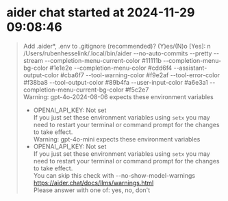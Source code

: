
# aider chat started at 2024-11-29 09:08:46

> Add .aider*, .env to .gitignore (recommended)? (Y)es/(N)o [Yes]: n  
> /Users/rubenhesselink/.local/bin/aider --no-auto-commits --pretty --stream --completion-menu-current-color #11111b --completion-menu-bg-color #1e1e2e --completion-menu-color #cdd6f4 --assistant-output-color #cba6f7 --tool-warning-color #f9e2af --tool-error-color #f38ba8 --tool-output-color #89b4fa --user-input-color #a6e3a1 --completion-menu-current-bg-color #f5c2e7  
> Warning: gpt-4o-2024-08-06 expects these environment variables  
> - OPENAI_API_KEY: Not set  
> If you just set these environment variables using `setx` you may need to restart your terminal or command prompt for the changes to take effect.  
> Warning: gpt-4o-mini expects these environment variables  
> - OPENAI_API_KEY: Not set  
> If you just set these environment variables using `setx` you may need to restart your terminal or command prompt for the changes to take effect.  
> You can skip this check with --no-show-model-warnings  
> https://aider.chat/docs/llms/warnings.html  
> Please answer with one of: yes, no, don't  
